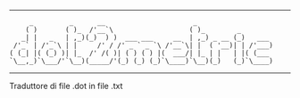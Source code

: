 *****************************************************************************************
	     _         _      __                      _                   	
	    ( )       ( )_  /'__`\                   ( )_        _        	
	   _| |   _   | ,_)(_)  ) )  ___ ___     __  | ,_) _ __ (_)   ___ 	
	 /'_` | /'_`\ | |     /' / /' _ ` _ `\ /'__`\| |  ( '__)| | /'___)	
	( (_| |( (_) )| |_  /' /( )| ( ) ( ) |(  ___/| |_ | |   | |( (___ 	
	`\__,_)`\___/'`\__)(_____/'(_) (_) (_)`\____)`\__)(_)   (_)`\____)	
																		
*****************************************************************************************
Traduttore di file .dot in file .txt
